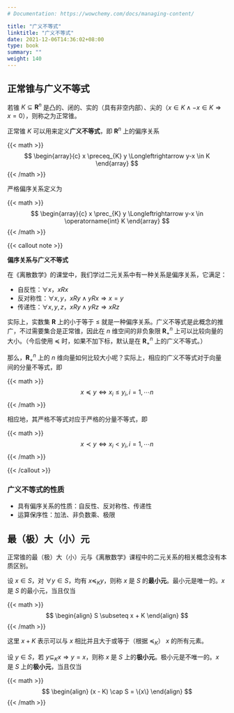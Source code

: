 ```yaml
---
# Documentation: https://wowchemy.com/docs/managing-content/

title: "广义不等式"
linktitle: "广义不等式"
date: 2021-12-06T14:36:02+08:00
type: book
summary: ""
weight: 140
---
```


<!--more-->

## 正常锥与广义不等式

若锥 $K \subseteq \mathbf{R}^{n}$ 是凸的、闭的、实的（具有非空内部）、尖的（$x \in K \wedge -x \in K \Rightarrow x=0$），则称之为正常锥。

正常锥 $K$ 可以用来定义**广义不等式**，即 $\mathbf{R}^{n}$ 上的偏序关系

{{< math >}}
$$
\begin{array}{c}
x \preceq_{K} y \Longleftrightarrow y-x \in K
\end{array}
$$
{{< /math >}}

严格偏序关系定义为

{{< math >}}
$$
\begin{array}{c}
x \prec_{K} y \Longleftrightarrow y-x \in \operatorname{int} K
\end{array}
$$
{{< /math >}}

{{< callout note >}}

**偏序关系与广义不等式**

在《离散数学》的课堂中，我们学过二元关系中有一种关系是偏序关系，它满足：

- 自反性：$\forall x$，$xRx$
- 反对称性：$\forall x, y$，$xRy \wedge yRx \Longrightarrow x = y$
- 传递性：$\forall x, y, z$，$xRy \wedge yRz \Longrightarrow xRz$

实际上，实数集 $\mathbf{R}$ 上的小于等于 $\leqslant$ 就是一种偏序关系。广义不等式是此概念的推广，不过需要集合是正常锥，因此在 $n$ 维空间的非负象限 $\mathbf{R}^n_{+}$ 上可以比较向量的大小。（今后使用 $\preceq$ 时，如果不加下标，默认是在 $\mathbf{R}^n_{+}$ 上的广义不等式。）

那么，$\mathbf{R}^n_{+}$ 上的 $n$ 维向量如何比较大小呢？实际上，相应的广义不等式对于向量间的分量不等式，即

{{< math >}}
$$
x \preceq y \Longleftrightarrow x_i \leqslant y_i, i = 1, \cdots n
$$
{{< /math >}}

相应地，其严格不等式对应于严格的分量不等式，即

{{< math >}}
$$
x \prec y \Longleftrightarrow x_i < y_i, i = 1, \cdots n
$$
{{< /math >}}

{{< /callout >}}

### 广义不等式的性质

- 具有偏序关系的性质：自反性、反对称性、传递性
- 运算保序性：加法、非负数乘、极限

## 最（极）大（小）元

正常锥的最（极）大（小）元与《离散数学》课程中的二元关系的相关概念没有本质区别。

设 $x \in S$，对 $\forall y \in S$，均有 $x \preceq_{K} y$，则称 $x$ 是 $S$ 的**最小元**。最小元是唯一的。$x$ 是 $S$ 的最小元，当且仅当

{{< math >}}
$$
\begin{align}
S \subseteq x + K
\end{align}
$$
{{< /math >}}

这里 $x + K$ 表示可以与 $x$ 相比并且大于或等于（根据 $\preceq_K$） $x$ 的所有元素。

设 $y \in S$，若 $y \subseteq_K x \Rightarrow y = x$，则称 $x$ 是 $S$ 上的**极小元**。极小元是不唯一的。$x$ 是 $S$ 上的**极小元**，当且仅当

{{< math >}}
$$
\begin{align}
(x - K) \cap S = \{x\}
\end{align}
$$
{{< /math >}}